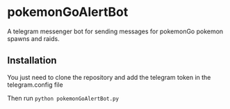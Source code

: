 # pokemonGoAlertBot
A telegram messenger bot for sending messages for pokemonGo pokemon spawns and raids.

## Installation
You just need to clone the repository and add the telegram token in the telegram.config file

Then run `python pokemonGoAlertBot.py`